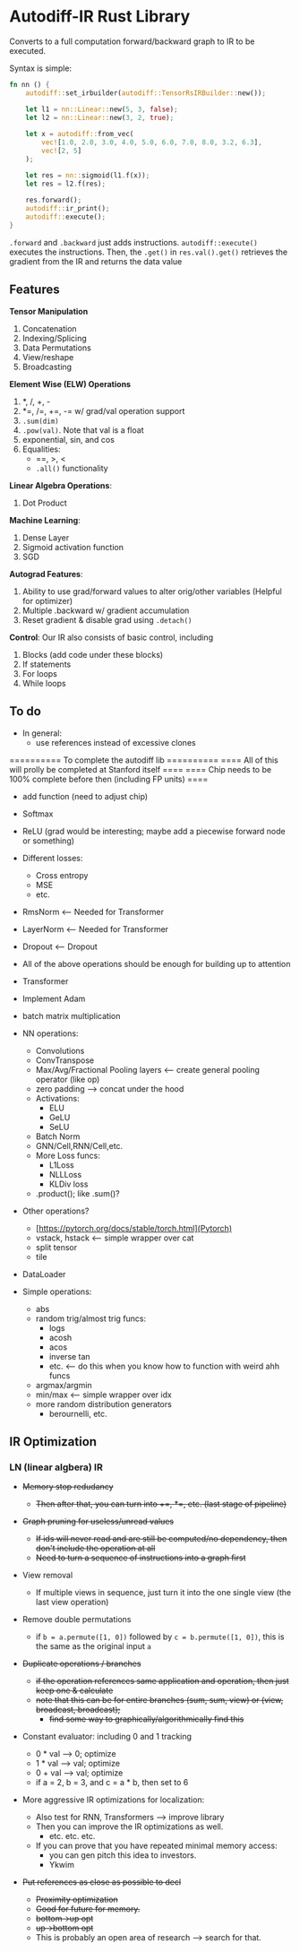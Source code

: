 # Autodiff-IR Rust Library

Converts to a full computation forward/backward graph to IR to be executed.

Syntax is simple: 

```rust
fn nn () {
    autodiff::set_irbuilder(autodiff::TensorRsIRBuilder::new());

    let l1 = nn::Linear::new(5, 3, false);
    let l2 = nn::Linear::new(3, 2, true);
    
    let x = autodiff::from_vec(
        vec![1.0, 2.0, 3.0, 4.0, 5.0, 6.0, 7.0, 8.0, 3.2, 6.3], 
        vec![2, 5]
    );

    let res = nn::sigmoid(l1.f(x));
    let res = l2.f(res);
    
    res.forward();
    autodiff::ir_print();
    autodiff::execute();    
}
```

`.forward` and `.backward` just adds instructions. `autodiff::execute()` executes the instructions. Then, the `.get()` in `res.val().get()` retrieves the gradient from the IR and returns the data value

## Features

**Tensor Manipulation**
1. Concatenation
2. Indexing/Splicing
3. Data Permutations
4. View/reshape
5. Broadcasting

**Element Wise (ELW) Operations**
1. *, /, +, -
2. *=, /=, +=, -= w/ grad/val operation support 
3. `.sum(dim)`
4. `.pow(val)`. Note that val is a float
5. exponential, sin, and cos
6. Equalities:
    * ==, >, <
    * `.all()` functionality

**Linear Algebra Operations**:
1. Dot Product

**Machine Learning**:
1. Dense Layer
2. Sigmoid activation function
3. SGD

**Autograd Features**:
1. Ability to use grad/forward values to alter orig/other variables (Helpful for optimizer)
2. Multiple .backward w/ gradient accumulation
3. Reset gradient & disable grad using `.detach()`

**Control**:
Our IR also consists of basic control, including
1. Blocks (add code under these blocks)
2. If statements 
3. For loops
4. While loops

## To do
* In general:
    * use references instead of excessive clones

========== To complete the autodiff lib ========== 
==== All of this will prolly be completed at Stanford itself ====
==== Chip needs to be 100% complete before then (including FP units) ==== 

* add function (need to adjust chip)

* Softmax 
* ReLU (grad would be interesting; maybe add a piecewise forward node or something)
* Different losses: 
    * Cross entropy
    * MSE
    * etc.
* RmsNorm   <-- Needed for Transformer
* LayerNorm <-- Needed for Transformer
* Dropout   <-- Dropout
* All of the above operations should be enough for building up to attention
* Transformer
* Implement Adam
* batch matrix multiplication
* NN operations:
    * Convolutions
    * ConvTranspose
    * Max/Avg/Fractional Pooling layers <-- create general pooling operator (like op)
    * zero padding --> concat under the hood
    * Activations:
        * ELU
        * GeLU
        * SeLU
    * Batch Norm
    * GNN/Cell,RNN/Cell,etc.
    * More Loss funcs:
        * L1Loss
        * NLLLoss
        * KLDiv loss
    * .product(); like .sum()?

* Other operations?
    * [https://pytorch.org/docs/stable/torch.html](Pytorch)
    * vstack, hstack <-- simple wrapper over cat
    * split tensor
    * tile

* DataLoader

* Simple operations:
    * abs
    * random trig/almost trig funcs: 
        * logs
        * acosh
        * acos
        * inverse tan
        * etc. <-- do this when you know how to function with weird ahh funcs
    * argmax/argmin
    * min/max <-- simple wrapper over idx
    * more random distribution generators
        * berournelli, etc.

## IR Optimization

### LN (linear algbera) IR
* ~~Memory stop redudancy~~
    * ~~Then after that, you can turn into +=, *=, etc. (last stage of pipeline)~~

* ~~Graph pruning for useless/unread values~~
    * ~~If ids will never read and are still be computed/no dependency, then don't include the operation at all~~
    * ~~Need to turn a sequence of instructions into a graph first~~

* View removal
    * If multiple views in sequence, just turn it into the one single view (the last view operation)

* Remove double permutations
    * if `b = a.permute([1, 0])` followed by `c = b.permute([1, 0])`, this is the same as the original input `a`

* ~~Duplicate operations / branches~~
    * ~~if the operation references same application and operation, then just keep one & calculate~~
    * ~~note that this can be for entire branches (sum, sum, view) or (view, broadcast, broadcast);~~
        * ~~find some way to graphically/algorithmically find this~~

* Constant evaluator: including 0 and 1 tracking
    * 0 * val --> 0; optimize
    * 1 * val --> val; optimize
    * 0 + val --> val; optimize
    * if a = 2, b = 3, and c = a * b, then set to 6

* More aggressive IR optimizations for localization:
    * Also test for RNN, Transformers --> improve library
    * Then you can improve the IR optimizations as well. 
        * etc. etc. etc. 
    * If you can prove that you have repeated minimal memory access:
        * you can gen pitch this idea to investors.
        * Ykwim

* ~~Put references as close as possible to decl~~
    * ~~Proximity optimization~~
    * ~~Good for future for memory.~~
    * ~~bottom->up opt~~
    * ~~up->bottom opt~~
    * This is probably an open area of research --> search for that.